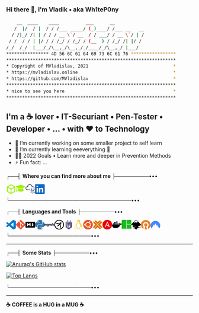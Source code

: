### Hi there 👋, I'm Vladik • aka Wh1teP0ny

```sh
    __  ____    ____          ___      __
   /  |/  / |  / / /___ _____/ (_)____/ /___ __   __
  / /|_/ /| | / / / __ \`/ __  / / ___/ / __ \`/ | /
 / /  / / | |/ / / /_/ / /_/ / (__  ) / /_/ /| |/ /
/_/  /_/  |___/_/\__,_/\__,_/_/____/_/\__,_/ |___/
**************** 4D 56 6C 61 64 69 73 6C 61 76 *****************
****************************************************************
* Copyright of MVladislav, 2021                                *
* https://mvladislav.online                                    *
* https://github.com/MVladislav                                *
****************************************************************
* nice to see you here                                         *
****************************************************************
```

## I'm a **☕** lover • IT-Securiant • Pen-Tester • Developer • ... • with ❤️ to Technology

- 🔭 I’m currently working on some smaller project to self learn
- 🌱 I’m currently learning eeeverything 🤪
- 🧑‍🎓 2022 Goals • Learn more and deeper in Prevention Methods
- ⚡ Fun fact: ...

┌──┤ **Where you can find more about me** ├─────────•••

[<img align="left" target="_blank" alt="Wh1teP0ny | HackTheBox" width="26px" src="./__data/../__docs/icons/HackTheBox.svg"/>][hackthebox • profile]
[<img align="left" target="_blank" alt="Wh1teP0ny | HackTheBox Academy" width="26px" src="./__data/../__docs/icons/graduation-cap.svg"/>][hackthebox • academy • profile]
[<img align="left" target="_blank" alt="Wh1teP0ny | TryHackMe" width="26px" src="./__data/../__docs/icons/TryHackMe.svg"/>][tryhackme • profile]
[<img align="left" target="_blank" alt="Vladislav M. | LinkedIn" width="26px" src="./__data/../__docs/icons/LinkedIn.svg"/>][linkedin]
</br>
</br>
└─────────────────────────────────•••

┌──┤ **Languages and Tools** ├─────────•••

<!-- [<img align="left" target="_blank" alt="HackTheBox" width="26px" src="./__data/../__docs/icons/HackTheBox.svg"/>][mvladislav]
[<img align="left" target="_blank" alt="TryHackMe" width="26px" src="./__data/../__docs/icons/TryHackMe.svg"/>][mvladislav]
[<img align="left" target="_blank" alt="haveibeenpwned" width="26px" src="./__data/../__docs/icons/haveibeenpwned.svg"/>][mvladislav] -->

[<img align="left" target="_blank" alt="VisualStudioCode" width="26px" src="./__data/../__docs/icons/VisualStudioCode.svg"/>][mvladislav]
[<img align="left" target="_blank" alt="Git" width="26px" src="./__data/../__docs/icons/Git.svg"/>][mvladislav]
[<img align="left" target="_blank" alt="Markdown" width="26px" src="./__data/../__docs/icons/Markdown.svg"/>][mvladislav]
[<img align="left" target="_blank" alt="python" width="26px" src="./__data/../__docs/icons/python.svg"/>][mvladislav]
[<img align="left" target="_blank" alt="ngrok" width="26px" src="./__data/../__docs/icons/ngrok.svg"/>][mvladislav]
[<img align="left" target="_blank" alt="OWASP" width="26px" src="./__data/../__docs/icons/OWASP.svg"/>][mvladislav]
[<img align="left" target="_blank" alt="Snyk" width="26px" src="./__data/../__docs/icons/Snyk.svg"/>][mvladislav]

[<img align="left" target="_blank" alt="Linux" width="26px" src="./__data/../__docs/icons/Linux.svg"/>][mvladislav]
[<img align="left" target="_blank" alt="Ubuntu" width="26px" src="./__data/../__docs/icons/Ubuntu.svg"/>][mvladislav]
[<img align="left" target="_blank" alt="Proxmox" width="26px" src="./__data/../__docs/icons/Proxmox.svg"/>][mvladislav]
[<img align="left" target="_blank" alt="Ansible" width="26px" src="./__data/../__docs/icons/Ansible.svg"/>][mvladislav]
[<img align="left" target="_blank" alt="docker" width="26px" src="./__data/../__docs/icons/docker.svg"/>][mvladislav]
[<img align="left" target="_blank" alt="tmux" width="26px" src="./__data/../__docs/icons/tmux.svg"/>][mvladislav]

[<img align="left" target="_blank" alt="Inkscape" width="26px" src="./__data/../__docs/icons/Inkscape.svg"/>][mvladislav]
[<img align="left" target="_blank" alt="OpenVPN" width="26px" src="./__data/../__docs/icons/OpenVPN.svg"/>][mvladislav]
[<img align="left" target="_blank" alt="NordVPN" width="26px" src="./__data/../__docs/icons/NordVPN.svg"/>][mvladislav]

</br>
</br>
└──────────────────────•••

---

┌──┤ **Some Stats** ├─────────•••

[![Anurag's GitHub stats](https://github-readme-stats.vercel.app/api?username=mvladislav&count_private=true&show_icons=true&theme=tokyonight)][mvladislav]

[![Top Langs](https://github-readme-stats.vercel.app/api/top-langs/?username=mvladislav&count_private=true&theme=tokyonight&layout=compact)][mvladislav]

[mvladislav]: https://mvladislav.online
[hackthebox • profile]: https://app.hackthebox.com/profile/381560
[hackthebox • academy • profile]: https://academy.hackthebox.com/dashboard
[tryhackme • profile]: https://tryhackme.com/p/Wh1teP0ny
[linkedin]: https://www.linkedin.com/in/vladislav-masepohl

└──────────────────────•••

---

**☕ COFFEE is a HUG in a MUG ☕**

<!--
**MVladislav/MVladislav** is a ✨ _special_ ✨ repository because its `README.md` (this file) appears on your GitHub profile.

Here are some ideas to get you started:

- 🔭 I’m currently working on ...
- 🌱 I’m currently learning ...
- 👯 I’m looking to collaborate on ...
- 🤔 I’m looking for help with ...
- 💬 Ask me about ...
- 📫 How to reach me: ...
- 😄 Pronouns: ...
- ⚡ Fun fact: ...

<details>
<summary>Click for GitHub Stats</summary>
<p align="center">

</p>
</details>

https://github.com/anuraghazra/github-readme-stats
-->
